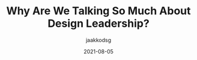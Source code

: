 ---
author: jaakkodsg
date: 2021-08-05
eleventyExcludeFromCollections: true
publisher: uxdesigncc
tags:
  - design
  - leadership
target_url: https://uxdesign.cc/why-are-we-talking-so-much-about-design-leadership-19f0058422c8
title: Why Are We Talking So Much About Design Leadership?
---